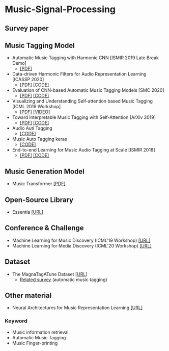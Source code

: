 # Music-Signal-Processing

## Survey paper

## Music Tagging Model
* Automatic Music Tagging with Harmonic CNN [ISMIR 2019 Late Break Demo]
  - [[PDF]](https://ccrma.stanford.edu/~urinieto/MARL/publications/ISMIR_2019_LBD__Automatic_Music_Tagging_with_Harmonic_CNN.pdf)
* Data-driven Harmonic Filters for Audio Representation Learning [ICASSP 2020]
  - [[PDF]](https://ccrma.stanford.edu/~urinieto/MARL/publications/ICASSP2020_Won.pdf) [[CODE]](https://github.com/minzwon/data-driven-harmonic-filters)
* Evaluation of CNN-based Automatic Music Tagging Models [SMC 2020]
  - [[PDF]](https://arxiv.org/abs/2006.00751) [[CODE]](https://github.com/minzwon/sota-music-tagging-models)
* Visualizing and Understanding Self-attention based Music Tagging [ICML 2019 Workshop]
  - [[PDF]](https://arxiv.org/abs/1911.04385) [[VIDEO]](https://slideslive.com/38917439/visualizing-and-understanding-selfattention-based-music-tagging)
* Toward Interpretable Music Tagging with Self-Attention [ArXiv 2019]
  - [[PDF]](https://arxiv.org/abs/1906.04972) [[CODE]](https://github.com/minzwon/self-attention-music-tagging)
* Audio Auti Tagging 
  - [[CODE]](https://github.com/emarkou/Audio-auto-tagging)
* Music Auto Tagging keras 
  - [[CODE]](https://github.com/keunwoochoi/music-auto_tagging-keras)
* End-to-end Learning for Music Audio Tagging at Scale [ISMIR 2018]
  - [[PDF]](http://ismir2018.ircam.fr/doc/pdfs/191_Paper.pdf) [[CODE]](https://github.com/jordipons/music-audio-tagging-at-scale-models)
## Music Generation Model
* Music Transformer [[PDF]](https://arxiv.org/abs/1809.04281)

## Open-Source Library
* Essentia [[URL]](https://essentia.upf.edu)

## Conference & Challenge
* Machine Learning for Music Discovery (ICML'19 Workshop) [[URL]](https://icml.cc/Conferences/2019/ScheduleMultitrack?event=3517)
* Machine Learning for Media Discovery (ICML'20 Workshop) [[URL]](https://icml.cc/Conferences/2020/ScheduleMultitrack?event=5736)

## Dataset
* The MagnaTagATune Dataset [[URL]](http://mirg.city.ac.uk/codeapps/the-magnatagatune-dataset)
  - [Related survey](https://github.com/keunwoochoi/magnatagatune-list) (automatic music tagging)
  
## Other material
* Neural Architectures for Music Representation Learning [[URL]](https://sanghyukchun.github.io/home/media/slides/2020_May_music_architectures.pdf)
### Keyword
* Music information retrieval
* Automatic Music Tagging
* Music Finger-printing
